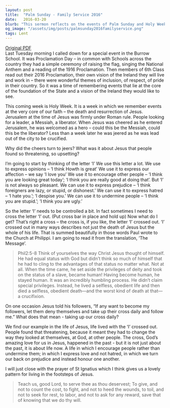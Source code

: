 ```yaml
---
layout: post
title:  "Palm Sunday - Family Service 2016"
date:   2016-03-20
blurb: "This sermon reflects on the events of Palm Sunday and Holy Week, drawing parallels between the historical events and our modern lives. It emphasizes the importance of selflessness and love, as exemplified by Jesus. The sermon also discusses the power of the word 'I' and how it can be used both positively and negatively, urging us to 'cross out' the 'I' in our lives, symbolizing selflessness and humility."
og_image: "/assets/img/posts/palmsunday2016familyservice.png"
tags: Lent
---
```

[Original PDF](/assets/pdf/palmsunday2016familyservice.pdf)    
Last Tuesday morning I called down for a special event in the Burrow School. It was Proclamation Day – in common with Schools across the country they had a simple ceremony of raising the flag, singing the National Anthem and a reading of the 1916 Proclamation. Then members of 6th Class read out their 2016 Proclamation, their own vision of the Ireland they will live and work in – there were wonderful themes of inclusion, of respect, of pride in their country. So it was a time of remembering events that lie at the core of the foundation of the State and a vision of the Ireland they would like to see.

This coming week is Holy Week. It is a week in which we remember events at the very core of our faith – the death and resurrection of Jesus. Jerusalem at the time of Jesus was firmly under Roman rule. People looking for a leader, a Messiah, a liberator. When Jesus was cheered as he entered Jerusalem, he was welcomed as a hero – could this be the Messiah, could this be the liberator? Less than a week later he was jeered as he was lead out of the city to be crucified.

Why did the cheers turn to jeers? What was it about Jesus that people found so threatening, so upsetting?

I’m going to start by thinking of the letter ‘I’ We use this letter a lot. We use to express opinions – ‘I think Howth is great’ We use it to express our affection – we say ‘I love you’ We use it to encourage other people – ‘I think you are looking great today’; ‘I think you are really good at doing that’. But ‘I’ is not always so pleasant. We can use it to express prejudice – ‘I think foreigners are lazy, or stupid, or dishonest.’ We can use it to express hatred – ‘I hate you.’; ‘I despise you.’ We can use it to undermine people – ‘I think you are stupid.’; ‘I think you are ugly.’

So the letter ‘I’ needs to be controlled a bit. In fact sometimes I need to cross the letter ‘I’ out. (Put cross bar in place and hold up) Now what do I get? That’s right a cross – the cross is, if you like, the letter ‘I’ crossed out. ‘I’ crossed out in many ways describes not just the death of Jesus but the whole of his life. That is summed beautifully in those words Paul wrote to the Church at Philippi. I am going to read it from the translation, ‘The Message’.

> Phil2:5-8 Think of yourselves the way Christ Jesus thought of himself. He had equal status with God but didn’t think so much of himself that he had to cling to the advantages of that status no matter what. Not at all. When the time came, he set aside the privileges of deity and took on the status of a slave, became human! Having become human, he stayed human. It was an incredibly humbling process. He didn’t claim special privileges. Instead, he lived a selfless, obedient life and then died a selfless, obedient death—and the worst kind of death at that—a crucifixion.

On one occasion Jesus told his followers, “If any want to become my followers, let them deny themselves and take up their cross daily and follow me.” What does that mean - taking up our cross daily?

We find our example in the life of Jesus, life lived with the ‘I’ crossed out. People found that threatening, because it meant they had to change the way they looked at themselves, at God, at other people. The cross, God’s amazing love for us in Jesus, happened in the past - but it is not just about the past, it is about life now. A life in which I encourage people rather than undermine them; in which I express love and not hatred, in which we turn our back on prejudice and instead honour one another.

I will just close with the prayer of St Ignatius which I think gives us a lovely pattern for living in the footsteps of Jesus.

> Teach us, good Lord, to serve thee as thou deservest;
> To give, and not to count the cost,
> to fight, and not to heed the wounds,
> to toil, and not to seek for rest,
> to labor, and not to ask for any reward,
> save that of knowing that we do thy will.
